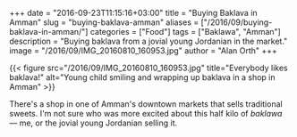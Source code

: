 +++
date = "2016-09-23T11:15:16+03:00"
title = "Buying Baklava in Amman"
slug = "buying-baklava-amman"
aliases = ["/2016/09/buying-baklava-in-amman/"]
categories = ["Food"]
tags = ["Baklawa", "Amman"]
description = "Buying baklava from a jovial young Jordanian in the market."
image = "/2016/09/IMG_20160810_160953.jpg"
author = "Alan Orth"
+++

{{< figure src="/2016/09/IMG_20160810_160953.jpg" title="Everybody likes baklava!" alt="Young child smiling and wrapping up baklava in a shop in Amman" >}}

There's a shop in one of Amman's downtown markets that sells traditional sweets. I'm not sure who was more excited about this half kilo of _baklawa_ — me, or the jovial young Jordanian selling it.

<!--more-->
